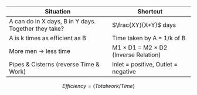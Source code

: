 | Situation                                            | Shortcut                             |
| ---------------------------------------------------- | ------------------------------------ |
| A can do in X days, B in Y days. Together they take? | $\frac{XY}{X+Y}$ days                |
| A is k times as efficient as B                       | Time taken by A = 1/k of B           |
| More men → less time                                 | M1 × D1 = M2 × D2 (Inverse Relation) |
| Pipes & Cisterns (reverse Time & Work)               | Inlet = positive, Outlet = negative  |
```math
Efficiency = (Total work / Time)
```